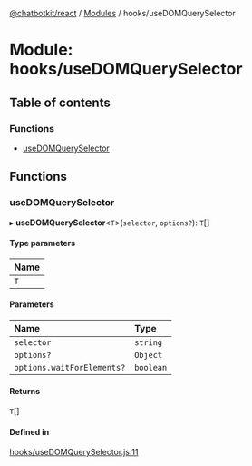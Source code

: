 [@chatbotkit/react](../README.md) / [Modules](../modules.md) / hooks/useDOMQuerySelector

# Module: hooks/useDOMQuerySelector

## Table of contents

### Functions

- [useDOMQuerySelector](hooks_useDOMQuerySelector.md#usedomqueryselector)

## Functions

### useDOMQuerySelector

▸ **useDOMQuerySelector**\<`T`\>(`selector`, `options?`): `T`[]

#### Type parameters

| Name |
| :------ |
| `T` |

#### Parameters

| Name | Type |
| :------ | :------ |
| `selector` | `string` |
| `options?` | `Object` |
| `options.waitForElements?` | `boolean` |

#### Returns

`T`[]

#### Defined in

[hooks/useDOMQuerySelector.js:11](https://github.com/chatbotkit/node-sdk/blob/main/packages/react/src/hooks/useDOMQuerySelector.js#L11)
